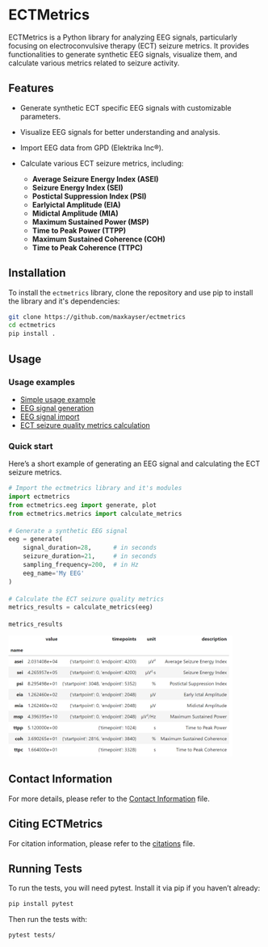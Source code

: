 # ECTMetrics

ECTMetrics is a Python library for analyzing EEG signals, particularly focusing on electroconvulsive therapy (ECT) seizure metrics. It provides functionalities to generate synthetic EEG signals, visualize them, and calculate various metrics related to seizure activity.

## Features

- Generate synthetic ECT specific EEG signals with customizable parameters.
- Visualize EEG signals for better understanding and analysis.
- Import EEG data from <a href="https://www.genet-ect.org/" target="_blank" style="text-decoration: none;">GPD</a> <a href="https://github.com/elektrika-inc/GPD-wiki" target="_blank" style="text-decoration: none;">(Elektrika Inc®)</a>.



- Calculate various ECT seizure metrics, including:
  - **Average Seizure Energy Index (ASEI)**
  - **Seizure Energy Index (SEI)**
  - **Postictal Suppression Index (PSI)**
  - **Earlyictal Amplitude (EIA)**
  - **Midictal Amplitude (MIA)**
  - **Maximum Sustained Power (MSP)**
  - **Time to Peak Power (TTPP)**
  - **Maximum Sustained Coherence (COH)**
  - **Time to Peak Coherence (TTPC)**
  
  
## Installation

To install the `ectmetrics` library, clone the repository and use pip to install the library and it's dependencies:

```bash
git clone https://github.com/maxkayser/ectmetrics
cd ectmetrics
pip install .
```

## Usage

### Usage examples

- <a href="examples/example_simple.ipynb" target="_blank" alt="Simple usage example">Simple usage example</a>
- <a href="examples/example_eeg_signal_generation.ipynb" target="_blank" alt="EEG signal generatio">EEG signal generation</a>
- <a href="examples/example_eeg_signal_import.ipynb" target="_blank" alt="EEG signal import">EEG signal import</a>
- <a href="examples/example_ect_metrics_calculation.ipynb" target="_blank" alt="ECT seizure quality metrics calculation">ECT seizure quality metrics calculation</a>

### Quick start
Here’s a short example of generating an EEG signal and calculating the ECT seizure metrics.

```python
# Import the ectmetrics library and it's modules
import ectmetrics
from ectmetrics.eeg import generate, plot
from ectmetrics.metrics import calculate_metrics

# Generate a synthetic EEG signal
eeg = generate(
    signal_duration=28,      # in seconds
    seizure_duration=21,     # in seconds
    sampling_frequency=200,  # in Hz
    eeg_name='My EEG'
)

# Calculate the ECT seizure quality metrics
metrics_results = calculate_metrics(eeg)

metrics_results
```

<img src="assets/ectmetrics-ect_seizure_quality_metrics.png" alt="ECT Seizure Quality Metrics" height="240">

## Contact Information

For more details, please refer to the [Contact Information](CONTACT.md) file.


## Citing ECTMetrics

For citation information, please refer to the [citations](CITATIONS.md) file.


## Running Tests

To run the tests, you will need pytest. Install it via pip if you haven’t already:

```bash
pip install pytest
```
Then run the tests with:

```bash
pytest tests/
```
